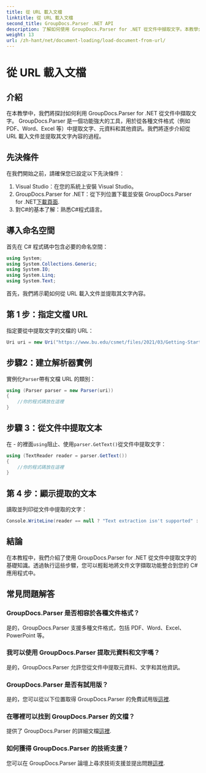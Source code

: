 ```yaml
---
title: 從 URL 載入文檔
linktitle: 從 URL 載入文檔
second_title: GroupDocs.Parser .NET API
description: 了解如何使用 GroupDocs.Parser for .NET 從文件中擷取文字。本教學介紹從 URL 載入文件並逐步提取文字。
weight: 13
url: /zh-hant/net/document-loading/load-document-from-url/
---
```


# 從 URL 載入文檔

## 介紹
在本教學中，我們將探討如何利用 GroupDocs.Parser for .NET 從文件中擷取文字。 GroupDocs.Parser 是一個功能強大的工具，用於從各種文件格式（例如 PDF、Word、Excel 等）中提取文字、元資料和其他資訊。我們將逐步介紹從 URL 載入文件並提取其文字內容的過程。
## 先決條件
在我們開始之前，請確保您已設定以下先決條件：
1. Visual Studio：在您的系統上安裝 Visual Studio。
2.  GroupDocs.Parser for .NET：從下列位置下載並安裝 GroupDocs.Parser for .NET[下載頁面](https://releases.groupdocs.com/parser/net/).
3. 對C#的基本了解：熟悉C#程式語言。

## 導入命名空間
首先在 C# 程式碼中包含必要的命名空間：
```csharp
using System;
using System.Collections.Generic;
using System.IO;
using System.Linq;
using System.Text;
```

首先，我們將示範如何從 URL 載入文件並提取其文字內容。
## 第 1 步：指定文檔 URL
指定要從中提取文字的文檔的 URL：
```csharp
Uri uri = new Uri("https://www.bu.edu/csmet/files/2021/03/Getting-Started-with-SQLite.pdf」）；
```
## 步驟2：建立解析器實例
實例化`Parser`帶有文檔 URL 的類別：
```csharp
using (Parser parser = new Parser(uri))
{
    //你的程式碼放在這裡
}
```
## 步驟 3：從文件中提取文本
在 - 的裡面`using`阻止、使用`parser.GetText()`從文件中提取文字：
```csharp
using (TextReader reader = parser.GetText())
{
    //你的程式碼放在這裡
}
```
## 第 4 步：顯示提取的文本
讀取並列印從文件中提取的文字：
```csharp
Console.WriteLine(reader == null ? "Text extraction isn't supported" : reader.ReadToEnd());
```

## 結論
在本教程中，我們介紹了使用 GroupDocs.Parser for .NET 從文件中提取文字的基礎知識。透過執行這些步驟，您可以輕鬆地將文件文字擷取功能整合到您的 C# 應用程式中。

## 常見問題解答
### GroupDocs.Parser 是否相容於各種文件格式？
是的，GroupDocs.Parser 支援多種文件格式，包括 PDF、Word、Excel、PowerPoint 等。
### 我可以使用 GroupDocs.Parser 提取元資料和文字嗎？
是的，GroupDocs.Parser 允許您從文件中提取元資料、文字和其他資訊。
### GroupDocs.Parser 是否有試用版？
是的，您可以從以下位置取得 GroupDocs.Parser 的免費試用版[這裡](https://releases.groupdocs.com/).
### 在哪裡可以找到 GroupDocs.Parser 的文檔？
提供了 GroupDocs.Parser 的詳細文檔[這裡](https://tutorials.groupdocs.com/parser/net/).
### 如何獲得 GroupDocs.Parser 的技術支援？
您可以在 GroupDocs.Parser 論壇上尋求技術支援並提出問題[這裡](https://forum.groupdocs.com/c/parser/17).